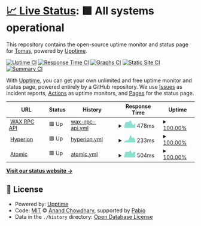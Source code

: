 # [📈 Live Status](https://maxysoft.github.io/taco-status): <!--live status--> **🟩 All systems operational**

This repository contains the open-source uptime monitor and status page for [Tomas](https://maxysoft.github.io/taco-status), powered by [Upptime](https://github.com/upptime/upptime).

[![Uptime CI](https://github.com/maxysoft/taco-status/workflows/Uptime%20CI/badge.svg)](https://github.com/maxysoft/taco-status/actions?query=workflow%3A%22Uptime+CI%22)
[![Response Time CI](https://github.com/maxysoft/taco-status/workflows/Response%20Time%20CI/badge.svg)](https://github.com/maxysoft/taco-status/actions?query=workflow%3A%22Response+Time+CI%22)
[![Graphs CI](https://github.com/maxysoft/taco-status/workflows/Graphs%20CI/badge.svg)](https://github.com/maxysoft/taco-status/actions?query=workflow%3A%22Graphs+CI%22)
[![Static Site CI](https://github.com/maxysoft/taco-status/workflows/Static%20Site%20CI/badge.svg)](https://github.com/maxysoft/taco-status/actions?query=workflow%3A%22Static+Site+CI%22)
[![Summary CI](https://github.com/maxysoft/taco-status/workflows/Summary%20CI/badge.svg)](https://github.com/maxysoft/taco-status/actions?query=workflow%3A%22Summary+CI%22)

With [Upptime](https://upptime.js.org), you can get your own unlimited and free uptime monitor and status page, powered entirely by a GitHub repository. We use [Issues](https://github.com/maxysoft/taco-status/issues) as incident reports, [Actions](https://github.com/maxysoft/taco-status/actions) as uptime monitors, and [Pages](https://maxysoft.github.io/taco-status) for the status page.

<!--start: status pages-->
<!-- This summary is generated by Upptime (https://github.com/upptime/upptime) -->
<!-- Do not edit this manually, your changes will be overwritten -->
<!-- prettier-ignore -->
| URL | Status | History | Response Time | Uptime |
| --- | ------ | ------- | ------------- | ------ |
| <img alt="" src="https://icons.duckduckgo.com/ip3/api-wax.tacocrypto.io.ico" height="13"> [WAX RPC API](https://api-wax.tacocrypto.io/v1/chain/get_info) | 🟩 Up | [wax-rpc-api.yml](https://github.com/maxysoft/taco-status/commits/HEAD/history/wax-rpc-api.yml) | <details><summary><img alt="Response time graph" src="./graphs/wax-rpc-api/response-time-week.png" height="20"> 478ms</summary><br><a href="https://maxysoft.github.io/taco-status/history/wax-rpc-api"><img alt="Response time 449" src="https://img.shields.io/endpoint?url=https%3A%2F%2Fraw.githubusercontent.com%2Fmaxysoft%2Ftaco-status%2FHEAD%2Fapi%2Fwax-rpc-api%2Fresponse-time.json"></a><br><a href="https://maxysoft.github.io/taco-status/history/wax-rpc-api"><img alt="24-hour response time 470" src="https://img.shields.io/endpoint?url=https%3A%2F%2Fraw.githubusercontent.com%2Fmaxysoft%2Ftaco-status%2FHEAD%2Fapi%2Fwax-rpc-api%2Fresponse-time-day.json"></a><br><a href="https://maxysoft.github.io/taco-status/history/wax-rpc-api"><img alt="7-day response time 478" src="https://img.shields.io/endpoint?url=https%3A%2F%2Fraw.githubusercontent.com%2Fmaxysoft%2Ftaco-status%2FHEAD%2Fapi%2Fwax-rpc-api%2Fresponse-time-week.json"></a><br><a href="https://maxysoft.github.io/taco-status/history/wax-rpc-api"><img alt="30-day response time 449" src="https://img.shields.io/endpoint?url=https%3A%2F%2Fraw.githubusercontent.com%2Fmaxysoft%2Ftaco-status%2FHEAD%2Fapi%2Fwax-rpc-api%2Fresponse-time-month.json"></a><br><a href="https://maxysoft.github.io/taco-status/history/wax-rpc-api"><img alt="1-year response time 449" src="https://img.shields.io/endpoint?url=https%3A%2F%2Fraw.githubusercontent.com%2Fmaxysoft%2Ftaco-status%2FHEAD%2Fapi%2Fwax-rpc-api%2Fresponse-time-year.json"></a></details> | <details><summary><a href="https://maxysoft.github.io/taco-status/history/wax-rpc-api">100.00%</a></summary><a href="https://maxysoft.github.io/taco-status/history/wax-rpc-api"><img alt="All-time uptime 100.00%" src="https://img.shields.io/endpoint?url=https%3A%2F%2Fraw.githubusercontent.com%2Fmaxysoft%2Ftaco-status%2FHEAD%2Fapi%2Fwax-rpc-api%2Fuptime.json"></a><br><a href="https://maxysoft.github.io/taco-status/history/wax-rpc-api"><img alt="24-hour uptime 100.00%" src="https://img.shields.io/endpoint?url=https%3A%2F%2Fraw.githubusercontent.com%2Fmaxysoft%2Ftaco-status%2FHEAD%2Fapi%2Fwax-rpc-api%2Fuptime-day.json"></a><br><a href="https://maxysoft.github.io/taco-status/history/wax-rpc-api"><img alt="7-day uptime 100.00%" src="https://img.shields.io/endpoint?url=https%3A%2F%2Fraw.githubusercontent.com%2Fmaxysoft%2Ftaco-status%2FHEAD%2Fapi%2Fwax-rpc-api%2Fuptime-week.json"></a><br><a href="https://maxysoft.github.io/taco-status/history/wax-rpc-api"><img alt="30-day uptime 100.00%" src="https://img.shields.io/endpoint?url=https%3A%2F%2Fraw.githubusercontent.com%2Fmaxysoft%2Ftaco-status%2FHEAD%2Fapi%2Fwax-rpc-api%2Fuptime-month.json"></a><br><a href="https://maxysoft.github.io/taco-status/history/wax-rpc-api"><img alt="1-year uptime 100.00%" src="https://img.shields.io/endpoint?url=https%3A%2F%2Fraw.githubusercontent.com%2Fmaxysoft%2Ftaco-status%2FHEAD%2Fapi%2Fwax-rpc-api%2Fuptime-year.json"></a></details>
| <img alt="" src="https://icons.duckduckgo.com/ip3/api-wax.tacocrypto.io.ico" height="13"> [Hyperion](https://api-wax.tacocrypto.io/hyperion/v2/health) | 🟩 Up | [hyperion.yml](https://github.com/maxysoft/taco-status/commits/HEAD/history/hyperion.yml) | <details><summary><img alt="Response time graph" src="./graphs/hyperion/response-time-week.png" height="20"> 233ms</summary><br><a href="https://maxysoft.github.io/taco-status/history/hyperion"><img alt="Response time 233" src="https://img.shields.io/endpoint?url=https%3A%2F%2Fraw.githubusercontent.com%2Fmaxysoft%2Ftaco-status%2FHEAD%2Fapi%2Fhyperion%2Fresponse-time.json"></a><br><a href="https://maxysoft.github.io/taco-status/history/hyperion"><img alt="24-hour response time 124" src="https://img.shields.io/endpoint?url=https%3A%2F%2Fraw.githubusercontent.com%2Fmaxysoft%2Ftaco-status%2FHEAD%2Fapi%2Fhyperion%2Fresponse-time-day.json"></a><br><a href="https://maxysoft.github.io/taco-status/history/hyperion"><img alt="7-day response time 233" src="https://img.shields.io/endpoint?url=https%3A%2F%2Fraw.githubusercontent.com%2Fmaxysoft%2Ftaco-status%2FHEAD%2Fapi%2Fhyperion%2Fresponse-time-week.json"></a><br><a href="https://maxysoft.github.io/taco-status/history/hyperion"><img alt="30-day response time 233" src="https://img.shields.io/endpoint?url=https%3A%2F%2Fraw.githubusercontent.com%2Fmaxysoft%2Ftaco-status%2FHEAD%2Fapi%2Fhyperion%2Fresponse-time-month.json"></a><br><a href="https://maxysoft.github.io/taco-status/history/hyperion"><img alt="1-year response time 233" src="https://img.shields.io/endpoint?url=https%3A%2F%2Fraw.githubusercontent.com%2Fmaxysoft%2Ftaco-status%2FHEAD%2Fapi%2Fhyperion%2Fresponse-time-year.json"></a></details> | <details><summary><a href="https://maxysoft.github.io/taco-status/history/hyperion">100.00%</a></summary><a href="https://maxysoft.github.io/taco-status/history/hyperion"><img alt="All-time uptime 99.60%" src="https://img.shields.io/endpoint?url=https%3A%2F%2Fraw.githubusercontent.com%2Fmaxysoft%2Ftaco-status%2FHEAD%2Fapi%2Fhyperion%2Fuptime.json"></a><br><a href="https://maxysoft.github.io/taco-status/history/hyperion"><img alt="24-hour uptime 100.00%" src="https://img.shields.io/endpoint?url=https%3A%2F%2Fraw.githubusercontent.com%2Fmaxysoft%2Ftaco-status%2FHEAD%2Fapi%2Fhyperion%2Fuptime-day.json"></a><br><a href="https://maxysoft.github.io/taco-status/history/hyperion"><img alt="7-day uptime 100.00%" src="https://img.shields.io/endpoint?url=https%3A%2F%2Fraw.githubusercontent.com%2Fmaxysoft%2Ftaco-status%2FHEAD%2Fapi%2Fhyperion%2Fuptime-week.json"></a><br><a href="https://maxysoft.github.io/taco-status/history/hyperion"><img alt="30-day uptime 99.60%" src="https://img.shields.io/endpoint?url=https%3A%2F%2Fraw.githubusercontent.com%2Fmaxysoft%2Ftaco-status%2FHEAD%2Fapi%2Fhyperion%2Fuptime-month.json"></a><br><a href="https://maxysoft.github.io/taco-status/history/hyperion"><img alt="1-year uptime 99.60%" src="https://img.shields.io/endpoint?url=https%3A%2F%2Fraw.githubusercontent.com%2Fmaxysoft%2Ftaco-status%2FHEAD%2Fapi%2Fhyperion%2Fuptime-year.json"></a></details>
| <img alt="" src="https://icons.duckduckgo.com/ip3/atomic-wax.tacocrypto.io.ico" height="13"> [Atomic](https://atomic-wax.tacocrypto.io/health) | 🟩 Up | [atomic.yml](https://github.com/maxysoft/taco-status/commits/HEAD/history/atomic.yml) | <details><summary><img alt="Response time graph" src="./graphs/atomic/response-time-week.png" height="20"> 504ms</summary><br><a href="https://maxysoft.github.io/taco-status/history/atomic"><img alt="Response time 489" src="https://img.shields.io/endpoint?url=https%3A%2F%2Fraw.githubusercontent.com%2Fmaxysoft%2Ftaco-status%2FHEAD%2Fapi%2Fatomic%2Fresponse-time.json"></a><br><a href="https://maxysoft.github.io/taco-status/history/atomic"><img alt="24-hour response time 482" src="https://img.shields.io/endpoint?url=https%3A%2F%2Fraw.githubusercontent.com%2Fmaxysoft%2Ftaco-status%2FHEAD%2Fapi%2Fatomic%2Fresponse-time-day.json"></a><br><a href="https://maxysoft.github.io/taco-status/history/atomic"><img alt="7-day response time 504" src="https://img.shields.io/endpoint?url=https%3A%2F%2Fraw.githubusercontent.com%2Fmaxysoft%2Ftaco-status%2FHEAD%2Fapi%2Fatomic%2Fresponse-time-week.json"></a><br><a href="https://maxysoft.github.io/taco-status/history/atomic"><img alt="30-day response time 489" src="https://img.shields.io/endpoint?url=https%3A%2F%2Fraw.githubusercontent.com%2Fmaxysoft%2Ftaco-status%2FHEAD%2Fapi%2Fatomic%2Fresponse-time-month.json"></a><br><a href="https://maxysoft.github.io/taco-status/history/atomic"><img alt="1-year response time 489" src="https://img.shields.io/endpoint?url=https%3A%2F%2Fraw.githubusercontent.com%2Fmaxysoft%2Ftaco-status%2FHEAD%2Fapi%2Fatomic%2Fresponse-time-year.json"></a></details> | <details><summary><a href="https://maxysoft.github.io/taco-status/history/atomic">100.00%</a></summary><a href="https://maxysoft.github.io/taco-status/history/atomic"><img alt="All-time uptime 100.00%" src="https://img.shields.io/endpoint?url=https%3A%2F%2Fraw.githubusercontent.com%2Fmaxysoft%2Ftaco-status%2FHEAD%2Fapi%2Fatomic%2Fuptime.json"></a><br><a href="https://maxysoft.github.io/taco-status/history/atomic"><img alt="24-hour uptime 100.00%" src="https://img.shields.io/endpoint?url=https%3A%2F%2Fraw.githubusercontent.com%2Fmaxysoft%2Ftaco-status%2FHEAD%2Fapi%2Fatomic%2Fuptime-day.json"></a><br><a href="https://maxysoft.github.io/taco-status/history/atomic"><img alt="7-day uptime 100.00%" src="https://img.shields.io/endpoint?url=https%3A%2F%2Fraw.githubusercontent.com%2Fmaxysoft%2Ftaco-status%2FHEAD%2Fapi%2Fatomic%2Fuptime-week.json"></a><br><a href="https://maxysoft.github.io/taco-status/history/atomic"><img alt="30-day uptime 100.00%" src="https://img.shields.io/endpoint?url=https%3A%2F%2Fraw.githubusercontent.com%2Fmaxysoft%2Ftaco-status%2FHEAD%2Fapi%2Fatomic%2Fuptime-month.json"></a><br><a href="https://maxysoft.github.io/taco-status/history/atomic"><img alt="1-year uptime 100.00%" src="https://img.shields.io/endpoint?url=https%3A%2F%2Fraw.githubusercontent.com%2Fmaxysoft%2Ftaco-status%2FHEAD%2Fapi%2Fatomic%2Fuptime-year.json"></a></details>

<!--end: status pages-->

[**Visit our status website →**](https://maxysoft.github.io/taco-status)

## 📄 License

- Powered by: [Upptime](https://github.com/upptime/upptime)
- Code: [MIT](./LICENSE) © [Anand Chowdhary](https://anandchowdhary.com), supported by [Pabio](https://pabio.com)
- Data in the `./history` directory: [Open Database License](https://opendatacommons.org/licenses/odbl/1-0/)
